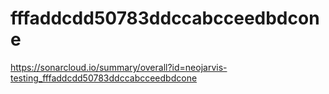 # fffaddcdd50783ddccabcceedbdcone
https://sonarcloud.io/summary/overall?id=neojarvis-testing_fffaddcdd50783ddccabcceedbdcone
